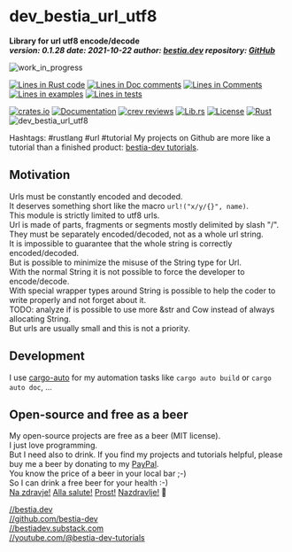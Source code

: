 [//]: # (auto_md_to_doc_comments segment start A)

# dev_bestia_url_utf8

[//]: # (auto_cargo_toml_to_md start)

**Library for url utf8 encode/decode**  
***version: 0.1.28  date: 2021-10-22 author: [bestia.dev](https://bestia.dev) repository: [GitHub](https://github.com/bestia-dev/dev_bestia_url_utf8)***  

[//]: # (auto_cargo_toml_to_md end)

 ![work_in_progress](https://img.shields.io/badge/work_in_progress-yellow)

[//]: # (auto_lines_of_code start)
[![Lines in Rust code](https://img.shields.io/badge/Lines_in_Rust-135-green.svg)](https://github.com/bestia-dev/dev_bestia_url_utf8/)
[![Lines in Doc comments](https://img.shields.io/badge/Lines_in_Doc_comments-79-blue.svg)](https://github.com/bestia-dev/dev_bestia_url_utf8/)
[![Lines in Comments](https://img.shields.io/badge/Lines_in_comments-32-purple.svg)](https://github.com/bestia-dev/dev_bestia_url_utf8/)
[![Lines in examples](https://img.shields.io/badge/Lines_in_examples-0-yellow.svg)](https://github.com/bestia-dev/dev_bestia_url_utf8/)
[![Lines in tests](https://img.shields.io/badge/Lines_in_tests-38-orange.svg)](https://github.com/bestia-dev/dev_bestia_url_utf8/)

[//]: # (auto_lines_of_code end)

[//]: # (auto_badges start)

 [![crates.io](https://img.shields.io/crates/v/dev_bestia_url_utf8.svg)](https://crates.io/crates/dev_bestia_url_utf8)
 [![Documentation](https://docs.rs/dev_bestia_url_utf8/badge.svg)](https://docs.rs/dev_bestia_url_utf8/)
 [![crev reviews](https://web.crev.dev/rust-reviews/badge/crev_count/dev_bestia_url_utf8.svg)](https://web.crev.dev/rust-reviews/crate/dev_bestia_url_utf8/)
 [![Lib.rs](https://img.shields.io/badge/Lib.rs-rust-orange.svg)](https://lib.rs/crates/dev_bestia_url_utf8/)
 [![License](https://img.shields.io/badge/license-MIT-blue.svg)](https://github.com/bestia-dev/dev_bestia_url_utf8/blob/master/LICENSE)
 [![Rust](https://github.com/bestia-dev/dev_bestia_url_utf8/workflows/rust_fmt_auto_build_test/badge.svg)](https://github.com/bestia-dev/dev_bestia_url_utf8/actions)
 ![dev_bestia_url_utf8](https://bestia.dev/webpage_hit_counter/get_svg_image/887910670.svg)

[//]: # (auto_badges end)

Hashtags: #rustlang #url #tutorial
My projects on Github are more like a tutorial than a finished product: [bestia-dev tutorials](https://github.com/bestia-dev/tutorials_rust_wasm).

## Motivation

Urls must be constantly encoded and decoded.  
It deserves something short like the macro `url!("x/y/{}", name)`.  
This module is strictly limited to utf8 urls.  
Url is made of parts, fragments or segments mostly delimited by slash "/".  
They must be separately encoded/decoded, not as a whole url string.  
It is impossible to guarantee that the whole string is correctly encoded/decoded.  
But is possible to minimize the misuse of the String type for Url.  
With the normal String it is not possible to force the developer to encode/decode.  
With special wrapper types around String is possible to help the coder to write properly and not forget about it.  
TODO: analyze if is possible to use more &str and Cow instead of always allocating String.  
But urls are usually small and this is not a priority.  

## Development

I use [cargo-auto](https://crates.io/crates/cargo-auto) for my automation tasks like `cargo auto build` or `cargo auto doc`, ...

## Open-source and free as a beer

My open-source projects are free as a beer (MIT license).  
I just love programming.  
But I need also to drink. If you find my projects and tutorials helpful, please buy me a beer by donating to my [PayPal](https://paypal.me/LucianoBestia).  
You know the price of a beer in your local bar ;-)  
So I can drink a free beer for your health :-)  
[Na zdravje!](https://translate.google.com/?hl=en&sl=sl&tl=en&text=Na%20zdravje&op=translate) [Alla salute!](https://dictionary.cambridge.org/dictionary/italian-english/alla-salute) [Prost!](https://dictionary.cambridge.org/dictionary/german-english/prost) [Nazdravlje!](https://matadornetwork.com/nights/how-to-say-cheers-in-50-languages/) 🍻

[//bestia.dev](https://bestia.dev)  
[//github.com/bestia-dev](https://github.com/bestia-dev)  
[//bestiadev.substack.com](https://bestiadev.substack.com)  
[//youtube.com/@bestia-dev-tutorials](https://youtube.com/@bestia-dev-tutorials)  

[//]: # (auto_md_to_doc_comments segment end A)
